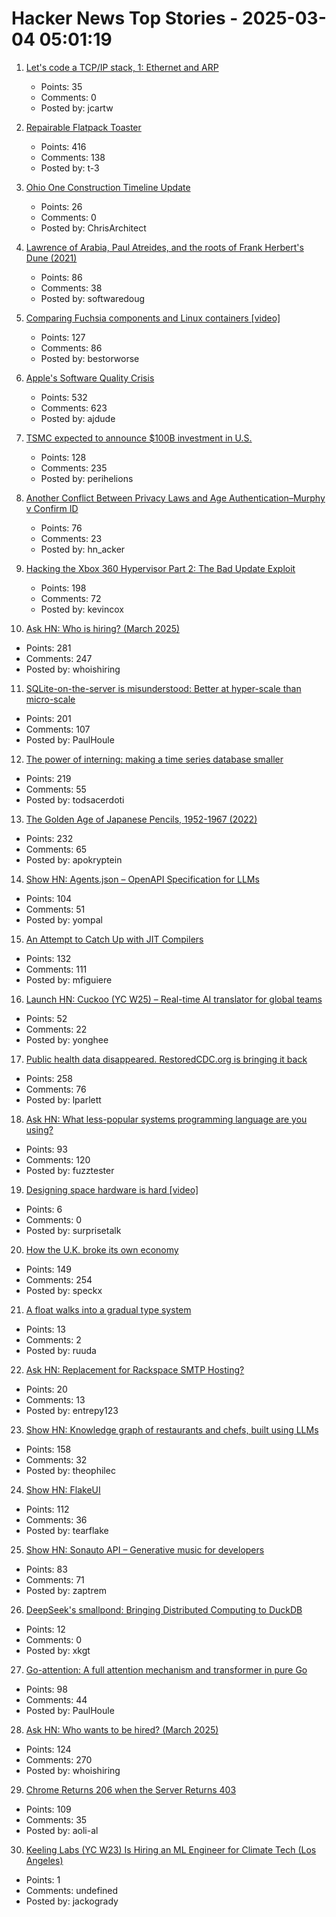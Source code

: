 # Hacker News Top Stories - 2025-03-04 05:01:19

1. [Let's code a TCP/IP stack, 1: Ethernet and ARP](https://www.saminiir.com/lets-code-tcp-ip-stack-1-ethernet-arp/)
   - Points: 35
   - Comments: 0
   - Posted by: jcartw

2. [Repairable Flatpack Toaster](https://www.kaseyhou.com/#/repairable-flatpack-toaster/)
   - Points: 416
   - Comments: 138
   - Posted by: t-3

3. [Ohio One Construction Timeline Update](https://newsroom.intel.com/corporate/ohio-one-construction-timeline-update)
   - Points: 26
   - Comments: 0
   - Posted by: ChrisArchitect

4. [Lawrence of Arabia, Paul Atreides, and the roots of Frank Herbert's Dune (2021)](https://reactormag.com/lawrence-of-arabia-paul-atreides-and-the-roots-of-frank-herberts-dune/)
   - Points: 86
   - Comments: 38
   - Posted by: softwaredoug

5. [Comparing Fuchsia components and Linux containers [video]](https://fosdem.org/2025/schedule/event/fosdem-2025-5381-comparing-fuchsia-components-and-linux-containers/)
   - Points: 127
   - Comments: 86
   - Posted by: bestorworse

6. [Apple's Software Quality Crisis](https://www.eliseomartelli.it/blog/2025-03-02-apple-quality)
   - Points: 532
   - Comments: 623
   - Posted by: ajdude

7. [TSMC expected to announce $100B investment in U.S.](https://www.wsj.com/tech/trump-chip-maker-tsmc-expected-to-announce-100-billion-investment-in-u-s-02a44399)
   - Points: 128
   - Comments: 235
   - Posted by: perihelions

8. [Another Conflict Between Privacy Laws and Age Authentication–Murphy v Confirm ID](https://blog.ericgoldman.org/archives/2025/02/another-conflict-between-privacy-laws-and-age-authentication-murphy-v-confirm-id.htm)
   - Points: 76
   - Comments: 23
   - Posted by: hn_acker

9. [Hacking the Xbox 360 Hypervisor Part 2: The Bad Update Exploit](https://icode4.coffee/?p=1081)
   - Points: 198
   - Comments: 72
   - Posted by: kevincox

10. [Ask HN: Who is hiring? (March 2025)](undefined)
   - Points: 281
   - Comments: 247
   - Posted by: whoishiring

11. [SQLite-on-the-server is misunderstood: Better at hyper-scale than micro-scale](https://rivet.gg/blog/2025-02-16-sqlite-on-the-server-is-misunderstood)
   - Points: 201
   - Comments: 107
   - Posted by: PaulHoule

12. [The power of interning: making a time series database smaller](https://gendignoux.com/blog/2025/03/03/rust-interning-2000x.html)
   - Points: 219
   - Comments: 55
   - Posted by: todsacerdoti

13. [The Golden Age of Japanese Pencils, 1952-1967 (2022)](https://notes.stlartsupply.com/the-golden-age-of-japanese-pencils-1952-1967/)
   - Points: 232
   - Comments: 65
   - Posted by: apokryptein

14. [Show HN: Agents.json – OpenAPI Specification for LLMs](https://github.com/wild-card-ai/agents-json)
   - Points: 104
   - Comments: 51
   - Posted by: yompal

15. [An Attempt to Catch Up with JIT Compilers](https://arxiv.org/abs/2502.20547)
   - Points: 132
   - Comments: 111
   - Posted by: mfiguiere

16. [Launch HN: Cuckoo (YC W25) – Real-time AI translator for global teams](undefined)
   - Points: 52
   - Comments: 22
   - Posted by: yonghee

17. [Public health data disappeared. RestoredCDC.org is bringing it back](https://www.RestoredCDC.org)
   - Points: 258
   - Comments: 76
   - Posted by: lparlett

18. [Ask HN: What less-popular systems programming language are you using?](undefined)
   - Points: 93
   - Comments: 120
   - Posted by: fuzztester

19. [Designing space hardware is hard [video]](https://www.youtube.com/watch?v=kXa0vUy2Tlg)
   - Points: 6
   - Comments: 0
   - Posted by: surprisetalk

20. [How the U.K. broke its own economy](https://www.theatlantic.com/ideas/archive/2025/03/uk-needs-abundance/681877/)
   - Points: 149
   - Comments: 254
   - Posted by: speckx

21. [A float walks into a gradual type system](https://ruudvanasseldonk.com/2025/a-float-walks-into-a-gradual-type-system)
   - Points: 13
   - Comments: 2
   - Posted by: ruuda

22. [Ask HN: Replacement for Rackspace SMTP Hosting?](undefined)
   - Points: 20
   - Comments: 13
   - Posted by: entrepy123

23. [Show HN: Knowledge graph of restaurants and chefs, built using LLMs](https://theophilecantelob.re/blog/2025/foudinge/)
   - Points: 158
   - Comments: 32
   - Posted by: theophilec

24. [Show HN: FlakeUI](https://github.com/tearflake/flake-ui)
   - Points: 112
   - Comments: 36
   - Posted by: tearflake

25. [Show HN: Sonauto API – Generative music for developers](https://sonauto.ai/developers)
   - Points: 83
   - Comments: 71
   - Posted by: zaptrem

26. [DeepSeek's smallpond: Bringing Distributed Computing to DuckDB](https://mehdio.substack.com/p/duckdb-goes-distributed-deepseeks)
   - Points: 12
   - Comments: 0
   - Posted by: xkgt

27. [Go-attention: A full attention mechanism and transformer in pure Go](https://github.com/takara-ai/go-attention)
   - Points: 98
   - Comments: 44
   - Posted by: PaulHoule

28. [Ask HN: Who wants to be hired? (March 2025)](undefined)
   - Points: 124
   - Comments: 270
   - Posted by: whoishiring

29. [Chrome Returns 206 when the Server Returns 403](https://aoli.al/blogs/chrome-bug/)
   - Points: 109
   - Comments: 35
   - Posted by: aoli-al

30. [Keeling Labs (YC W23) Is Hiring an ML Engineer for Climate Tech (Los Angeles)](https://www.keelinglabs.com/jobs)
   - Points: 1
   - Comments: undefined
   - Posted by: jackogrady

